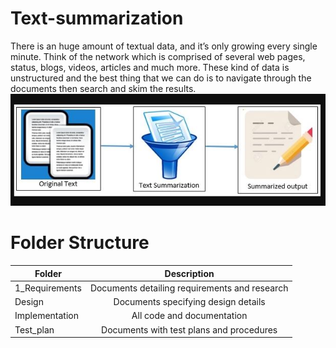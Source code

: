 # Text-summarization
There is an huge amount of textual data, and it’s only growing every single minute. Think of the network which is comprised of several web pages, status, blogs, videos, articles and much more. These kind of data is unstructured and the best thing that we can do is to navigate through the documents then search and skim the results.
![](https://github.com/Pavanas-06/Text-summarization/blob/main/general%20text%20summarization.JPG)
# Folder Structure
| Folder        | Description           | 
| ------------- |:-------------:| 
| 1_Requirements    | Documents detailing requirements and research | 
| Design    | 	Documents specifying design details | 
| Implementation    | All code and documentation      |   
| Test_plan    |Documents with test plans and procedures |

